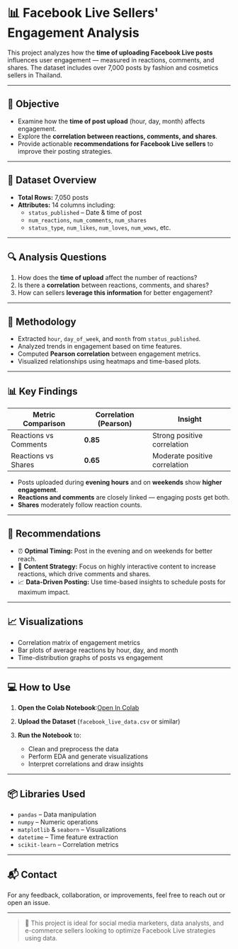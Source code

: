 # 📊 Facebook Live Sellers' Engagement Analysis

This project analyzes how the **time of uploading Facebook Live posts** influences user engagement — measured in reactions, comments, and shares. The dataset includes over 7,000 posts by fashion and cosmetics sellers in Thailand.

---

## 🎯 Objective

- Examine how the **time of post upload** (hour, day, month) affects engagement.
- Explore the **correlation between reactions, comments, and shares**.
- Provide actionable **recommendations for Facebook Live sellers** to improve their posting strategies.

---

## 📁 Dataset Overview

- **Total Rows:** 7,050 posts  
- **Attributes:** 14 columns including:
  - `status_published` – Date & time of post
  - `num_reactions`, `num_comments`, `num_shares`
  - `status_type`, `num_likes`, `num_loves`, `num_wows`, etc.

---

## 🔍 Analysis Questions

1. How does the **time of upload** affect the number of reactions?
2. Is there a **correlation** between reactions, comments, and shares?
3. How can sellers **leverage this information** for better engagement?

---

## 🧠 Methodology

- Extracted `hour`, `day_of_week`, and `month` from `status_published`.
- Analyzed trends in engagement based on time features.
- Computed **Pearson correlation** between engagement metrics.
- Visualized relationships using heatmaps and time-based plots.

---

## 📊 Key Findings

| Metric Comparison | Correlation (Pearson) | Insight |
|-------------------|------------------------|---------|
| Reactions vs Comments | **0.85** | Strong positive correlation |
| Reactions vs Shares   | **0.65** | Moderate positive correlation |

- Posts uploaded during **evening hours** and on **weekends** show **higher engagement**.
- **Reactions and comments** are closely linked — engaging posts get both.
- **Shares** moderately follow reaction counts.

---

## 📌 Recommendations

- ⏰ **Optimal Timing:** Post in the evening and on weekends for better reach.
- 🎯 **Content Strategy:** Focus on highly interactive content to increase reactions, which drive comments and shares.
- 📈 **Data-Driven Posting:** Use time-based insights to schedule posts for maximum impact.

---

## 📈 Visualizations

- Correlation matrix of engagement metrics
- Bar plots of average reactions by hour, day, and month
- Time-distribution graphs of posts vs engagement

---

## 💻 How to Use

1. **Open the Colab Notebook**:[Open In Colab](https://colab.research.google.com/drive/1TXYzyhqr6ITkOvKQOyWTAr3VNZ28VypC#scrollTo=0RaqiLU0CoDB)  

2. **Upload the Dataset** (`facebook_live_data.csv` or similar)

3. **Run the Notebook** to:
   - Clean and preprocess the data
   - Perform EDA and generate visualizations
   - Interpret correlations and draw insights

---

## 📦 Libraries Used

- `pandas` – Data manipulation  
- `numpy` – Numeric operations  
- `matplotlib` & `seaborn` – Visualizations  
- `datetime` – Time feature extraction  
- `scikit-learn` – Correlation metrics

---

## 📬 Contact

For any feedback, collaboration, or improvements, feel free to reach out or open an issue.

---

> 🚀 This project is ideal for social media marketers, data analysts, and e-commerce sellers looking to optimize Facebook Live strategies using data.

